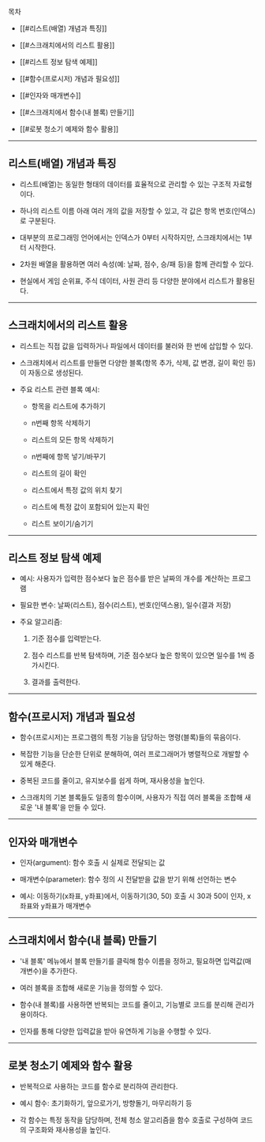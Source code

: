 목차
- [[#리스트(배열) 개념과 특징]]
    
- [[#스크래치에서의 리스트 활용]]
    
- [[#리스트 정보 탐색 예제]]
    
- [[#함수(프로시저) 개념과 필요성]]
    
- [[#인자와 매개변수]]
    
- [[#스크래치에서 함수(내 블록) 만들기]]
    
- [[#로봇 청소기 예제와 함수 활용]]
    

---

## 리스트(배열) 개념과 특징

- 리스트(배열)는 동일한 형태의 데이터를 효율적으로 관리할 수 있는 구조적 자료형이다.
    
- 하나의 리스트 이름 아래 여러 개의 값을 저장할 수 있고, 각 값은 항목 번호(인덱스)로 구분된다.
    
- 대부분의 프로그래밍 언어에서는 인덱스가 0부터 시작하지만, 스크래치에서는 1부터 시작한다.
    
- 2차원 배열을 활용하면 여러 속성(예: 날짜, 점수, 승/패 등)을 함께 관리할 수 있다.
    
- 현실에서 게임 순위표, 주식 데이터, 사원 관리 등 다양한 분야에서 리스트가 활용된다.
    

---

## 스크래치에서의 리스트 활용

- 리스트는 직접 값을 입력하거나 파일에서 데이터를 불러와 한 번에 삽입할 수 있다.
    
- 스크래치에서 리스트를 만들면 다양한 블록(항목 추가, 삭제, 값 변경, 길이 확인 등)이 자동으로 생성된다.
    
- 주요 리스트 관련 블록 예시:
    
    - 항목을 리스트에 추가하기
        
    - n번째 항목 삭제하기
        
    - 리스트의 모든 항목 삭제하기
        
    - n번째에 항목 넣기/바꾸기
        
    - 리스트의 길이 확인
        
    - 리스트에서 특정 값의 위치 찾기
        
    - 리스트에 특정 값이 포함되어 있는지 확인
        
    - 리스트 보이기/숨기기
        

---

## 리스트 정보 탐색 예제

- 예시: 사용자가 입력한 점수보다 높은 점수를 받은 날짜의 개수를 계산하는 프로그램
    
- 필요한 변수: 날짜(리스트), 점수(리스트), 번호(인덱스용), 일수(결과 저장)
    
- 주요 알고리즘:
    
    1. 기준 점수를 입력받는다.
        
    2. 점수 리스트를 반복 탐색하며, 기준 점수보다 높은 항목이 있으면 일수를 1씩 증가시킨다.
        
    3. 결과를 출력한다.
        

---

## 함수(프로시저) 개념과 필요성

- 함수(프로시저)는 프로그램의 특정 기능을 담당하는 명령(블록)들의 묶음이다.
    
- 복잡한 기능을 단순한 단위로 분해하여, 여러 프로그래머가 병렬적으로 개발할 수 있게 해준다.
    
- 중복된 코드를 줄이고, 유지보수를 쉽게 하며, 재사용성을 높인다.
    
- 스크래치의 기본 블록들도 일종의 함수이며, 사용자가 직접 여러 블록을 조합해 새로운 '내 블록'을 만들 수 있다.
    

---

## 인자와 매개변수

- 인자(argument): 함수 호출 시 실제로 전달되는 값
    
- 매개변수(parameter): 함수 정의 시 전달받을 값을 받기 위해 선언하는 변수
    
- 예시: 이동하기(x좌표, y좌표)에서, 이동하기(30, 50) 호출 시 30과 50이 인자, x좌표와 y좌표가 매개변수
    

---

## 스크래치에서 함수(내 블록) 만들기

- '내 블록' 메뉴에서 블록 만들기를 클릭해 함수 이름을 정하고, 필요하면 입력값(매개변수)을 추가한다.
    
- 여러 블록을 조합해 새로운 기능을 정의할 수 있다.
    
- 함수(내 블록)를 사용하면 반복되는 코드를 줄이고, 기능별로 코드를 분리해 관리가 용이하다.
    
- 인자를 통해 다양한 입력값을 받아 유연하게 기능을 수행할 수 있다.
    

---

## 로봇 청소기 예제와 함수 활용

- 반복적으로 사용하는 코드를 함수로 분리하여 관리한다.
    
- 예시 함수: 초기화하기, 앞으로가기, 방향돌기, 마무리하기 등
    
- 각 함수는 특정 동작을 담당하며, 전체 청소 알고리즘을 함수 호출로 구성하여 코드의 구조화와 재사용성을 높인다.